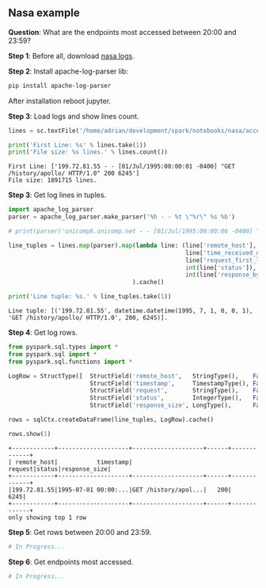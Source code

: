 

## Nasa example

**Question**: What are the endpoints most accessed between 20:00 and 23:59?

**Step 1**: Before all, download [nasa logs](http://ita.ee.lbl.gov/html/contrib/NASA-HTTP.html).


**Step 2**: Install apache-log-parser lib:
```bash
pip install apache-log-parser
```
After installation reboot jupyter.

**Step 3**: Load logs and show lines count.


```python
lines = sc.textFile('/home/adrian/development/spark/notebooks/nasa/access_log_Jul95')

print('First Line: %s' % lines.take(1))
print('File size: %s lines.' % lines.count())
```

    First Line: ['199.72.81.55 - - [01/Jul/1995:00:00:01 -0400] "GET /history/apollo/ HTTP/1.0" 200 6245']
    File size: 1891715 lines.


**Step 3**: Get log lines in tuples.


```python
import apache_log_parser
parser = apache_log_parser.make_parser('%h - - %t \"%r\" %s %b')

# print(parser('unicomp6.unicomp.net - - [01/Jul/1995:00:00:06 -0400] "GET /shuttle/countdown/ HTTP/1.0" 200 3985'))

line_tuples = lines.map(parser).map(lambda line: (line['remote_host'], \
                                                  line['time_received_datetimeobj'], \
                                                  line['request_first_line'], \
                                                  int(line['status']), \
                                                  int(line['response_bytes_clf'].replace('-','0'))) \
                                   ).cache()

print('Line tuple: %s.' % line_tuples.take(1))
```

    Line tuple: [('199.72.81.55', datetime.datetime(1995, 7, 1, 0, 0, 1), 'GET /history/apollo/ HTTP/1.0', 200, 6245)].


**Step 4**: Get log rows.


```python
from pyspark.sql.types import *
from pyspark.sql import *
from pyspark.sql.functions import *

LogRow = StructType([  StructField('remote_host',   StringType(),    False), \
                       StructField('timestamp',     TimestampType(), False), \
                       StructField('request',       StringType(),    False), \
                       StructField('status',        IntegerType(),   False), \
                       StructField('response_size', LongType(),      False), ])

rows = sqlCtx.createDataFrame(line_tuples, LogRow).cache()

rows.show(1)
```

    +------------+--------------------+--------------------+------+-------------+
    | remote_host|           timestamp|             request|status|response_size|
    +------------+--------------------+--------------------+------+-------------+
    |199.72.81.55|1995-07-01 00:00:...|GET /history/apol...|   200|         6245|
    +------------+--------------------+--------------------+------+-------------+
    only showing top 1 row
    


**Step 5**: Get rows between 20:00 and 23:59.


```python
# In Progress...
```

**Step 6**: Get endpoints most accessed.


```python
# In Progress...
```
